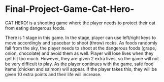# Final-Project-Game-Cat-Hero-

CAT HERO! is a shooting game where the player needs to protect their cat from eating dangerous foods. 

There is 1 stage in this game. In the stage, player can use left/right keys to move accordingly and spacebar to shoot (throw) rocks. As foods randomly fall from the sky, the player needs to shoot at the dangerous foods (grape, onion, chocolate) and avoid them as well. Player will lose lives when they get hit too much. However, they are given 2 extra lives, so the game will not be very difficult to play. As the player continues with the game, safe food items (chicken and salmon) will appear. If the player takes this, they will be given 10 extra points and their life will increase. 
